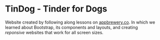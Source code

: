 # TinDog - Tinder for Dogs
Website created by following along lessons on [appbrewery.co](www.appbrewery.co). In which we learned about Bootstrap, its components and layouts, and creating *reponsive* websites that work for all screen sizes.